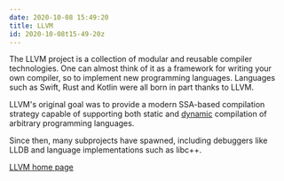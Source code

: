 ```yaml
---
date: 2020-10-08 15:49:20
title: LLVM
id: 2020-10-08t15-49-20z
---
```


The LLVM project is a collection of modular and reusable compiler technologies.
One can almost think of it as a framework for writing your own compiler, so to
implement new programming languages. Languages such as Swift, Rust and Kotlin
were all born in part thanks to LLVM.

LLVM's original goal was to provide a modern SSA-based compilation strategy
capable of supporting both static and [dynamic](./2020-10-08t15-19-20z.md)
compilation of arbitrary programming languages.

Since then, many subprojects have spawned, including debuggers like LLDB and
language implementations such as libc++.

[LLVM home page](https://llvm.org/)
